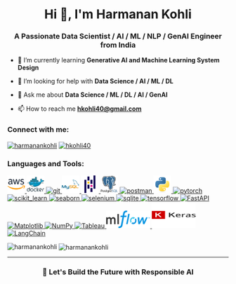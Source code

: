 <h1 align="center">Hi 👋, I'm Harmanan Kohli</h1>
<h3 align="center">A Passionate Data Scientist / AI / ML / NLP / GenAI Engineer from India</h3>

- 🌱 I’m currently learning **Generative AI and Machine Learning System Design**

- 🤝 I’m looking for help with **Data Science / AI / ML / DL**

- 💬 Ask me about **Data Science / ML / DL / AI / GenAI**

- 📫 How to reach me **hkohli40@gmail.com**

<h3 align="left">Connect with me:</h3>
<p align="left">
<a href="https://linkedin.com/in/harmanankohli" target="blank"><img align="center" src="https://raw.githubusercontent.com/rahuldkjain/github-profile-readme-generator/master/src/images/icons/Social/linked-in-alt.svg" alt="harmanankohli" height="30" width="40" /></a>
<a href="https://www.leetcode.com/hkohli40" target="blank"><img align="center" src="https://raw.githubusercontent.com/rahuldkjain/github-profile-readme-generator/master/src/images/icons/Social/leet-code.svg" alt="hkohli40" height="30" width="40" /></a>
</p>

<h3 align="left">Languages and Tools:</h3>
<p align="left"> 
  <a href="https://aws.amazon.com" target="_blank" rel="noreferrer"> 
    <img src="https://raw.githubusercontent.com/devicons/devicon/master/icons/amazonwebservices/amazonwebservices-original-wordmark.svg" alt="aws" width="40" height="40"/> 
  </a> 
  <a href="https://www.docker.com/" target="_blank" rel="noreferrer"> 
    <img src="https://raw.githubusercontent.com/devicons/devicon/master/icons/docker/docker-original-wordmark.svg" alt="docker" width="40" height="40"/> 
  </a> 
  <a href="https://git-scm.com/" target="_blank" rel="noreferrer"> 
    <img src="https://www.vectorlogo.zone/logos/git-scm/git-scm-icon.svg" alt="git" width="40" height="40"/> 
  </a> 
  <a href="https://www.mysql.com/" target="_blank" rel="noreferrer"> 
    <img src="https://raw.githubusercontent.com/devicons/devicon/master/icons/mysql/mysql-original-wordmark.svg" alt="mysql" width="40" height="40"/> 
  </a> 
  <a href="https://pandas.pydata.org/" target="_blank" rel="noreferrer"> 
    <img src="https://raw.githubusercontent.com/devicons/devicon/2ae2a900d2f041da66e950e4d48052658d850630/icons/pandas/pandas-original.svg" alt="pandas" width="40" height="40"/> 
  </a> 
  <a href="https://www.postgresql.org" target="_blank" rel="noreferrer"> 
    <img src="https://raw.githubusercontent.com/devicons/devicon/master/icons/postgresql/postgresql-original-wordmark.svg" alt="postgresql" width="40" height="40"/> 
  </a> 
  <a href="https://postman.com" target="_blank" rel="noreferrer"> 
    <img src="https://www.vectorlogo.zone/logos/getpostman/getpostman-icon.svg" alt="postman" width="40" height="40"/> 
  </a> 
  <a href="https://www.python.org" target="_blank" rel="noreferrer"> 
    <img src="https://raw.githubusercontent.com/devicons/devicon/master/icons/python/python-original.svg" alt="python" width="40" height="40"/> 
  </a> 
  <a href="https://pytorch.org/" target="_blank" rel="noreferrer"> 
    <img src="https://www.vectorlogo.zone/logos/pytorch/pytorch-icon.svg" alt="pytorch" width="40" height="40"/> 
  </a> 
  <a href="https://scikit-learn.org/" target="_blank" rel="noreferrer"> 
    <img src="https://upload.wikimedia.org/wikipedia/commons/0/05/Scikit_learn_logo_small.svg" alt="scikit_learn" width="40" height="40"/> 
  </a> 
  <a href="https://seaborn.pydata.org/" target="_blank" rel="noreferrer"> 
    <img src="https://seaborn.pydata.org/_images/logo-mark-lightbg.svg" alt="seaborn" width="40" height="40"/> 
  </a> 
  <a href="https://www.selenium.dev" target="_blank" rel="noreferrer"> 
    <img src="https://raw.githubusercontent.com/detain/svg-logos/780f25886640cef088af994181646db2f6b1a3f8/svg/selenium-logo.svg" alt="selenium" width="40" height="40"/> 
  </a> 
  <a href="https://www.sqlite.org/" target="_blank" rel="noreferrer"> 
    <img src="https://www.vectorlogo.zone/logos/sqlite/sqlite-icon.svg" alt="sqlite" width="40" height="40"/> 
  </a> 
  <a href="https://www.tensorflow.org" target="_blank" rel="noreferrer"> 
    <img src="https://www.vectorlogo.zone/logos/tensorflow/tensorflow-icon.svg" alt="tensorflow" width="40" height="40"/> 
  </a>
  <a href="https://fastapi.tiangolo.com/" target="_blank" rel="noreferrer">
    <img src="https://fastapi.tiangolo.com/img/logo-margin/logo-teal.png" width="100" height="40" alt="FastAPI"/>
  </a>
  <a href="https://matplotlib.org/" target="_blank" rel="noreferrer">
    <img src="https://github.com/gilbarbara/logos/blob/main/logos/matplotlib-icon.svg" width="40" height="40" alt="Matplotlib"/>
  </a>
  <a href="https://numpy.org/" target="_blank" rel="noreferrer">
    <img src="https://www.vectorlogo.zone/logos/numpy/numpy-ar21.svg" width="100" height="40" alt="NumPy"/>
  </a>
  <a href="https://www.tableau.com/" target="_blank" rel="noreferrer">
    <img src="https://github.com/gilbarbara/logos/blob/main/logos/tableau.svg" width="100" height="40" alt="Tableau"/>
  </a>
  <a href="https://mlflow.org/" target="_blank" rel="noreferrer">
    <img src="https://github.com/cncf/landscape/blob/master/hosted_logos/mlflow-white.svg" width="100" height="40" alt="MLflow"/>
  </a>
  <a href="https://keras.io/" target="_blank" rel="noreferrer">
    <img src="https://github.com/devicons/devicon/blob/master/icons/keras/keras-original-wordmark.svg" width="100" height="60" alt="Keras"/>
  </a>
  <a href="https://langchain.com/" target="_blank"><img src="https://github.com/detain/svg-logos/blob/master/svg/l/langchain-1.svg" width="100" height="40" alt="LangChain" /></a>
</p>

<p><img align="left" src="https://github-readme-stats.vercel.app/api/top-langs?username=harmanankohli&show_icons=true&locale=en&layout=compact" alt="harmanankohli" /></p>

<p>&nbsp;<img align="center" src="https://github-readme-stats.vercel.app/api?username=harmanankohli&show_icons=true&locale=en" alt="harmanankohli" /></p>

---

<h3 align="center">🌟 Let's Build the Future with Responsible AI</h3>
